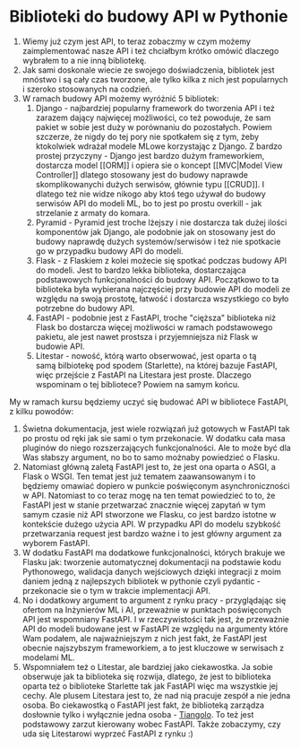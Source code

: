 # Biblioteki do budowy API w Pythonie

1. Wiemy już czym jest API, to teraz zobaczmy w czym możemy zaimplementować nasze API i też chciałbym krótko omówić dlaczego wybrałem to a nie inną bibliotekę.
2. Jak sami doskonale wiecie ze swojego doświadczenia, bibliotek jest mnóstwo i są cały czas tworzone, ale tylko kilka z nich jest popularnych i szeroko stosowanych na codzień.
3. W ramach budowy API możemy wyróżnić 5 bibliotek:
	1. Django - najbardziej popularny framework do tworzenia API i też zarazem dający najwięcej możliwości, co też powoduje, że sam pakiet w sobie jest duży w porównaniu do pozostałych. Powiem szczerze, że nigdy do tej pory nie spotkałem się z tym, żeby ktokolwiek wdrażał modele MLowe korzystając z Django. Z bardzo prostej przyczyny - Django jest bardzo dużym frameworkiem, dostarcza model [[ORM]] i opiera sie o koncept [[MVC|Model View Controller]] dlatego stosowany jest do budowy naprawde skomplikowanychi dużych serwisów, głównie typu [[CRUD]]. I dlatego też nie widze nikogo aby ktoś tego używał do budowy serwisów API do modeli ML, bo to jest po prostu overkill - jak strzelanie z armaty do komara.
	2. Pyramid - Pyramid jest troche lżejszy i nie dostarcza tak dużej ilości komponentów jak Django, ale podobnie jak on stosowany jest do budowy naprawdę dużych systemów/serwisów i też nie spotkacie go w przypadku budowy API do modeli. 
	3. Flask - z Flaskiem z kolei możecie się spotkać podczas budowy API do modeli. Jest to bardzo lekka biblioteka, dostarczająca podstawowych funkcjonalności do budowy API. Początkowo to ta biblioteka była wybierana najczęściej przy budowie API do modeli ze względu na swoją prostotę, łatwość i dostarcza wszystkiego co było potrzebne do budowy API. 
	4. FastAPI - podobnie jest z FastAPI, troche "cięższa" biblioteka niż Flask bo dostarcza więcej możliwości w ramach podstawowego pakietu, ale jest nawet prostsza i przyjemniejsza niż Flask w budowie API. 
	5. Litestar - nowość, którą warto obserwować, jest oparta o tą samą bilbiotekę pod spodem (Starlette), na której bazuje FastAPI, więc przejście z FastAPI na Litestara jest proste. Dlaczego wspominam o tej bibliotece? Powiem na samym końcu.

My w ramach kursu będziemy uczyć się budować API w bibliotece FastAPI, z kilku powodów:
1. Świetna dokumentacja, jest wiele rozwiązań już gotowych w FastAPI tak po prostu od ręki jak sie sami o tym przekonacie. W dodatku cała masa pluginów do niego rozszerzających funkcjonalności. Ale to może być dla Was słabszy argument, no bo to samo możnaby powiedzieć o Flasku.
2. Natomiast główną zaletą FastAPI jest to, że jest ona oparta o ASGI, a Flask o WSGI. Ten temat jest już tematem zaawansowanym i to będziemy omawiać dopiero w punkcie poświęconym asynchroniczności w API. Natomiast to co teraz mogę na ten temat powiedzieć to to, że FastAPI jest w stanie przetwarzać znacznie więcej zapytań w tym samym czasie niż API stworzone we Flasku, co jest bardzo istotne w kontekście dużego użycia API. W przypadku API do modelu szybkość przetwarzania request jest bardzo ważne i to jest główny argument za wyborem FastAPI.
3. W dodatku FastAPI ma dodatkowe funkcjonalności, których brakuje we Flasku jak: tworzenie automatycznej dokumentacji na podstawie kodu Pythonowego, walidacja danych wejściowych dzięki integracji z moim daniem jedną z najlepszych bibliotek w pythonie czyli pydantic - przekonacie sie o tym w trakcie implementacji API. 
4. No i dodatkowy argument to argument z rynku pracy - przyglądając się ofertom na Inżynierów ML i AI, przeważnie w punktach poświęconych API jest wspomniany FastAPI. I w rzeczywistości tak jest, że przeważnie API do modeli budowane jest w FastAPI ze względu na argumenty które Wam podałem, ale najważniejszym z nich jest fakt, że FastAPI jest obecnie najszybszym frameworkiem, a to jest kluczowe w serwisach z modelami ML.
5. Wspomniałem też o Litestar, ale bardziej jako ciekawostka. Ja sobie obserwuje jak ta biblioteka się rozwija, dlatego, że jest to biblioteka oparta też o biblioteke Starlette tak jak FastAPI więc ma wszystkie jej cechy. Ale plusem Litestara jest to, że nad nią pracuje zespół a nie jedna osoba. Bo ciekawostką o FastAPI jest fakt, że biblioteką zarządza dosłownie tylko i wyłącznie jedna osoba - [Tiangolo](https://tiangolo.com/). To też jest podstawowy zarzut kierowany wobec FastAPI. Także zobaczymy, czy uda się Litestarowi wyprzeć FastAPI z rynku :)